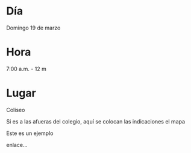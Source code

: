 # Día

Domingo 19 de marzo

# Hora

7:00 a.m. - 12 m

# Lugar

Coliseo

Si es a las afueras del colegio, aquí se colocan las indicaciones el mapa

Este es un ejemplo

enlace...
